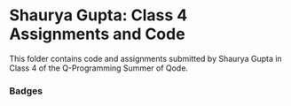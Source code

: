 # Shaurya Gupta: Class 4 Assignments and Code
This folder contains code and assignments submitted by Shaurya Gupta in Class 4 of the Q-Programming Summer of Qode.
### Badges